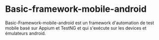 # Basic-framework-mobile-android
Basic-Framework-mobile-android est un framework d'automation de test mobile basé sur Appium et TestNG et qui s'exécute sur les devices et émulateurs android.
